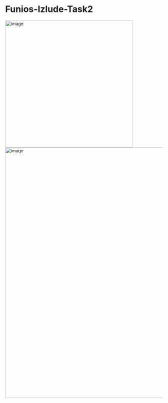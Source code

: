 # Funios-Izlude-Task2
<img width="407" alt="image" src="https://user-images.githubusercontent.com/35651583/180621171-ee760230-0856-4a2b-84cd-9c3efce11136.png">
<img width="803" alt="image" src="https://user-images.githubusercontent.com/35651583/180621209-c84d5ea7-4683-4f13-9866-479ac1bec199.png">
